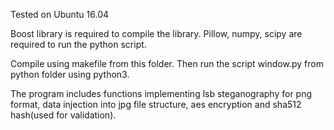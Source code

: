 Tested on Ubuntu 16.04

Boost library is required to compile the library.
Pillow, numpy, scipy are required to run the python script.

Compile using makefile from this folder.
Then run the script window.py from python folder using python3.

The program includes functions implementing lsb steganography for png format,
data injection into jpg file structure, aes encryption and sha512 hash(used for validation).
